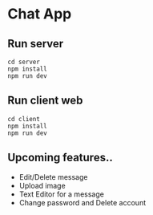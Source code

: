 # Chat App

## Run server

```
cd server
npm install
npm run dev
```

## Run client web

```
cd client
npm install
npm run dev
```

## Upcoming features..

- Edit/Delete message
- Upload image
- Text Editor for a message
- Change password and Delete account
